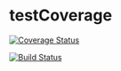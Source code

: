 # testCoverage

[![Coverage Status](https://coveralls.io/repos/github/friedenhe/testCoverage/badge.svg?branch=master)](https://coveralls.io/github/friedenhe/testCoverage?branch=master)



[![Build Status](https://travis-ci.com/friedenhe/testCoverage.svg?branch=master)](https://travis-ci.com/friedenhe/testCoverage)
